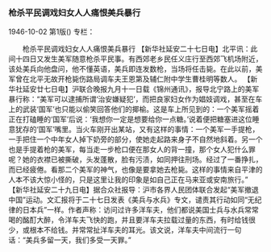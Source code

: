 ### 枪杀平民调戏妇女人人痛恨美兵暴行

1946-10-02
第1版()
专栏：

　　枪杀平民调戏妇女人人痛恨美兵暴行
    【新华社延安二十七日电】北平讯：此间十四日又发生美军随意枪杀平民事。有西郊老乡民任义庄行至西郊飞机场附近，该处美兵向他盘问，他不懂英语，美兵即连发数枪，当场将任击毙。在此以前，美军曾在北平无故开枪毙伤路局调车夫王恩第及辅仁附中学生曹桂明等数人。
    【新华社延安廿七日电】沪联合晚报九月十一日载《锦州通讯》，报导北宁路上的美军暴行称：“美军可以逮捕所谓‘治安嫌疑犯’，而把良家妇女作为娼妓调戏，甚至在车上的武装‘国军’也只能以偷笑回答他们的揶榆。这是车上所见到的：一个美军摇着正在打磕睡的‘国军’后说：‘我想你一定是想要给你一点糖。’说着便把糖塞进这位睡意犹存的‘国军’嘴里。当火车刚开出某站，又有这样的事情：一个美军一手提枪，一手把住一个中年女人掉下奶旁的部分，使她走起路来身子不自然地斜着。另一个也是手提着枪的美军，每当走一步枪口便在那女人的背一撞，那个女人犯什么罪呢？她的衣襟已被撕破，头发蓬散，脸有污渍，如同押往刑场。经过了一番挣扎，而已经疲倦。看那二个美军的神气，也像是要拿她去枪毙。这样的事情来自平津的人本不该大惊小怪的，只是这里让我的印象是如自己正在马来亚或安南旅行。”
    【新华社延安二十九日电】据合众社报导：沪市各界人民团体联合发起“美军撤退中国”运动。文汇报将于二十七日发表《美兵与水兵》专文，谴责其行动如同“无纪律的日本兵”一样。作者声称：访问过许多洋车夫，他们都说美国士兵与水兵常常喝的酩酊大醉，令洋车夫飞快的跑，并且要洋车夫拉载过量的东西，有时给钱很少，或根本不给钱。并常常扯洋车夫的耳光。该文说，洋车夫中间流行一句话：“美兵多留一天，我们多受一天罪。”
